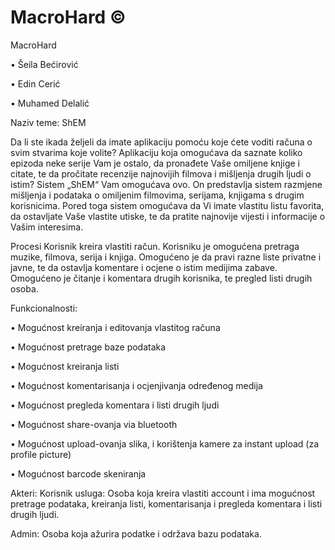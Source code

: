 # MacroHard ©

MacroHard 

•	Šeila Bećirović

•	Edin Cerić

•	Muhamed Delalić

Naziv teme: ShEM

Da li ste ikada željeli da imate aplikaciju pomoću koje ćete voditi računa o svim stvarima koje volite? Aplikaciju koja omogućava da saznate koliko epizoda neke serije Vam je ostalo, da pronađete Vaše omiljene knjige i citate, te da pročitate recenzije najnovijih filmova i mišljenja drugih ljudi o istim? Sistem „ShEM“  Vam omogućava ovo. On predstavlja sistem razmjene mišljenja i podataka o omiljenim filmovima, serijama, knjigama s drugim korisnicima. Pored toga sistem omogućava da Vi imate vlastitu listu favorita, da ostavljate Vaše vlastite utiske, te da pratite najnovije vijesti i informacije o Vašim interesima.

Procesi 
Korisnik kreira vlastiti račun. Korisniku je omogućena pretraga muzike, filmova, serija i knjiga. Omogućeno je da pravi razne liste privatne i javne, te da ostavlja komentare i ocjene o istim medijima zabave. Omogućeno je čitanje i komentara drugih korisnika, te pregled listi drugih osoba.

Funkcionalnosti:

•	Mogućnost kreiranja i editovanja vlastitog računa

•	Mogućnost pretrage baze podataka

•	Mogućnost kreiranja listi

•	Mogućnost komentarisanja i ocjenjivanja određenog medija

•	Mogućnost pregleda komentara i listi drugih ljudi

•	Mogućnost share-ovanja via bluetooth

•	Mogućnost upload-ovanja slika, i korištenja kamere za instant upload (za profile picture)

•	Mogućnost barcode skeniranja

Akteri:
Korisnik usluga: Osoba koja kreira vlastiti account i ima mogućnost pretrage podataka, kreiranja listi, komentarisanja i pregleda komentara i listi drugih ljudi.

Admin: Osoba koja ažurira podatke i održava bazu podataka.

